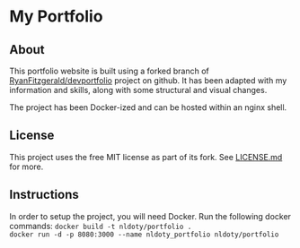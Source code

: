 # My Portfolio

## About

This portfolio website is built using a forked branch of [RyanFitzgerald/devportfolio](https://github.com/RyanFitzgerald/devportfolio)
project on github. It has been adapted with my information and skills, along with
some structural and visual changes.

The project has been Docker-ized and can be hosted within an nginx shell.

## License

This project uses the free MIT license as part of its fork. See [LICENSE.md](LICENSE.md) for more.

## Instructions

In order to setup the project, you will need Docker. Run the following docker commands:
`docker build -t nldoty/portfolio .`      
`docker run -d -p 8080:3000 --name nldoty_portfolio nldoty/portfolio`
